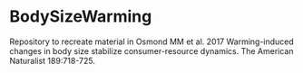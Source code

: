 # BodySizeWarming

Repository to recreate material in Osmond MM et al. 2017 Warming-induced changes in body size stabilize consumer-resource dynamics. The American Naturalist 189:718-725. 

